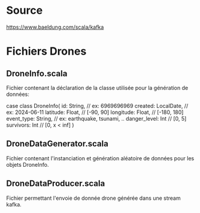 # **Source**

https://www.baeldung.com/scala/kafka

# **Fichiers Drones**
## **DroneInfo.scala**

Fichier contenant la déclaration de la classe utilisée pour la génération de données:

case class DroneInfo(
  id: String, // ex: 6969696969
  created: LocalDate, // ex: 2024-06-11
  latitude: Float, // [-90, 90]
  longitude: Float, // [-180, 180]
  event\_type: String, // ex: earthquake, tsunami, ..
  danger\_level: Int // [0, 5]
  survivors: Int // [0, x < inf]
)

## **DroneDataGenerator.scala**

Fichier contenant l'instanciation et génération aléatoire de données pour les objets DroneInfo.


## **DroneDataProducer.scala**

Fichier permettant l'envoie de donnée drone générée dans une stream kafka.
